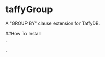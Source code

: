 taffyGroup
==========

A "GROUP BY" clause extension for TaffyDB.

##How To Install

`<script src="taffy.js"></script>   
<script src="taffy.extend.group.js"></script>`
